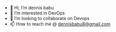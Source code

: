 - 👋 Hi, I’m dennis babu
- 👀 I’m interested in DevOps
- 💞️ I’m looking to collaborate on Devops
- 📫 How to reach me @ dennisbabu8@gmail.com

<!---
dennisbabu8/dennisbabu8 is a ✨ special ✨ repository because its `README.md` (this file) appears on your GitHub profile.
You can click the Preview link to take a look at your changes.
--->
